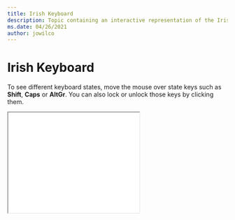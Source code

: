 ```yaml
--- 
title: Irish Keyboard 
description: Topic containing an interactive representation of the Irish Keyboard 
ms.date: 04/26/2021 
author: jowilco 
--- 
```

 
# Irish Keyboard 
 
To see different keyboard states, move the mouse over state keys such as **Shift**, **Caps** or **AltGr**. You can also lock or unlock those keys by clicking them. 
 
<iframe src="kbdir.html" height="230"></iframe> 
